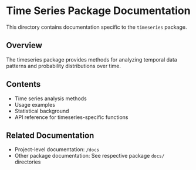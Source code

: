 # Time Series Package Documentation

This directory contains documentation specific to the `timeseries` package.

## Overview

The timeseries package provides methods for analyzing temporal data patterns and probability distributions over time.

## Contents

- Time series analysis methods
- Usage examples
- Statistical background
- API reference for timeseries-specific functions

## Related Documentation

- Project-level documentation: `/docs`
- Other package documentation: See respective package `docs/` directories
